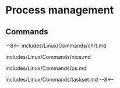 # Process management

## Commands

--8<--
includes/Linux/Commands/chrt.md

includes/Linux/Commands/nice.md

includes/Linux/Commands/ps.md

includes/Linux/Commands/taskset.md
--8<--
